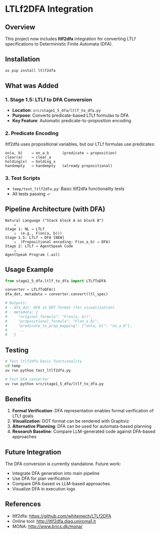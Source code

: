 # LTLf2DFA Integration

## Overview

This project now includes **ltlf2dfa** integration for converting LTLf specifications to Deterministic Finite Automata (DFA).

## Installation

```bash
uv pip install ltlf2dfa
```

## What was Added

### 1. Stage 1.5: LTLf to DFA Conversion
- **Location**: `src/stage1_5_dfa/ltlf_to_dfa.py`
- **Purpose**: Converts predicate-based LTLf formulas to DFA
- **Key Feature**: Automatic predicate-to-proposition encoding

### 2. Predicate Encoding
ltlf2dfa uses propositional variables, but our LTLf formulas use predicates:

```
on(a, b)    → on_a_b      (predicate → proposition)
clear(a)    → clear_a
holding(x)  → holding_x
handempty   → handempty   (already propositional)
```

### 3. Test Scripts
- `temp/test_ltlf2dfa.py`: Basic ltlf2dfa functionality tests
- All tests passing ✓

## Pipeline Architecture (with DFA)

```
Natural Language ("Stack block A on block B")
    ↓
Stage 1: NL → LTLf
    ↓  (e.g., F(on(a, b)))
Stage 1.5: LTLf → DFA [NEW]
    ↓  (Propositional encoding: F(on_a_b) → DFA)
Stage 2: LTLf → AgentSpeak Code
    ↓
AgentSpeak Program (.asl)
```

## Usage Example

```python
from stage1_5_dfa.ltlf_to_dfa import LTLfToDFA

converter = LTLfToDFA()
dfa_dot, metadata = converter.convert(ltl_spec)

# Outputs:
# - dfa_dot: DFA in DOT format (for visualization)
# - metadata: {
#     "original_formula": "F(on(a, b))",
#     "propositional_formula": "F(on_a_b)",
#     "predicate_to_prop_mapping": {"on(a, b)": "on_a_b"},
#     ...
#   }
```

## Testing

```bash
# Test ltlf2dfa basic functionality
cd temp
uv run python test_ltlf2dfa.py

# Test DFA converter
uv run python src/stage1_5_dfa/ltlf_to_dfa.py
```

## Benefits

1. **Formal Verification**: DFA representation enables formal verification of LTLf goals
2. **Visualization**: DOT format can be rendered with Graphviz
3. **Alternative Planning**: DFA can be used for automata-based planning
4. **Research Baseline**: Compare LLM-generated code against DFA-based approaches

## Future Integration

The DFA conversion is currently standalone. Future work:
- Integrate DFA generation into main pipeline
- Use DFA for plan verification
- Compare DFA-based vs LLM-based approaches
- Visualize DFA in execution logs

## References

- ltlf2dfa: https://github.com/whitemech/LTLf2DFA
- Online tool: http://ltlf2dfa.diag.uniroma1.it
- MONA: http://www.brics.dk/mona/
